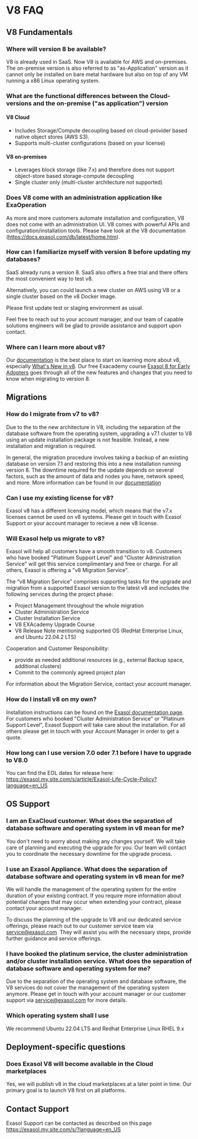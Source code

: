  # V8 FAQ
## V8 Fundamentals

### Where will version 8 be available?

V8 is already used in SaaS.
Now V8 is available for AWS and on-premises.
The on-premise version is also referred to as "as-Application" version as it cannot only be installed on bare metal hardware but also on top of any VM running a x86 Linux operating system.

### What are the functional differences between the Cloud-versions and the on-premise ("as application") version

#### V8 Cloud
* Includes Storage/Compute decoupling based on cloud-provider based native object stores (AWS S3).
* Supports multi-cluster configurations (based on your license)

#### V8 on-premises
* Leverages block storage (like 7.x) and therefore does not support object-store based storage-compute decoupling
* Single cluster only (multi-cluster architecture not supported)

### Does V8 come with an administration application like ExaOperation

As more and more customers automate installation and configuration, V8 does not come with an administration UI.
V8 comes with powerful APIs and configuration/installation tools. Please have look at the V8 documentation (https://docs.exasol.com/db/latest/home.htm).

### How can I familiarize myself with version 8 before updating my databases? 

SaaS already runs a version 8. SaaS also offers a free trial and there offers the most convenient way to test v8.

Alternatively, you can could launch a new cluster on AWS using V8 or a single cluster based on the v8 Docker image.

Please first update test or staging environment as usual.

Feel free to reach out to your account manager, and our team of capable solutions engineers will be glad to provide assistance and support upon contact.

### Where can I learn more about v8?
Our [documentation](https://docs.exasol.com/db/latest/home.htm) is the best place to start on learning more about v8, especially [What's New in v8](https://docs.exasol.com/db/latest/get_started/whats-new-in-v8.htm). Our free Exacademy course [Exasol 8 for Early Adopters](https://exacademy.exasol.com/courses/course-v1:Exasol+8NEW+X/about) goes through all of the new features and changes that you need to know when migrating to version 8.

## Migrations
### How do I migrate from v7 to v8?

Due to the to the new architecture in V8, including the separation of the database software from the operating system, upgrading a v7.1 cluster to V8 using an update installation package is not feasible. Instead, a new installation and migration is required.

In general, the migration procedure involves taking a backup of an existing database on version 7.1 and restoring this into a new installation running version 8. The downtime required for the update depends on several factors, such as the amount of data and nodes you have, network speed, and more. More information can be found in our [documentation](https://docs.exasol.com/db/latest/administration/aws/upgrade/migrate_71_v8.htm)

### Can I use my existing license for v8?
Exasol v8 has a different licensing model, which means that the v7.x licenses cannot be used on v8 systems. Please get in touch with Exasol Support or your account manager to recieve a new v8 license.

### Will Exasol help us migrate to v8?
Exasol will help all customers have a smooth transition to v8. Customers who have booked "Platinum Support Level" and "Cluster Administration Service" will get this service complimentary and free or charge. For all others, Exasol is offering a "v8 Migration Service".

The “v8 Migration Service” comprises supporting tasks for the upgrade and migration from a supported Exasol version to the latest v8 and includes the following services during the project phase:
* Project Management throughout the whole migration
* Cluster Administration Service
* Cluster Installation Service
* V8 EXAcademy Upgrade Course
* V8 Release Note mentioning supported OS (RedHat Enterprise Linux, and Ubuntu 22.04.2 LTS)

Cooperation and Customer Responsibility:
* provide as needed additional resources (e.g., external Backup space, additional clusters)
* Commit to the commonly agreed project plan

For information about the Migration Service, contact your account manager.


### How do I install v8 on my own?
Installation instructions can be found on the [Exasol documentation page](https://docs.exasol.com/db/latest/home.htm). For customers who booked "Cluster Administration Service" or "Platinum Support Level", Exasol Support will take care about the installation. For all others please get in touch with your Account Manager in order to get a quote.


### How long can I use version 7.0 oder 7.1 before I have to upgrade to V8.0

You can find the EOL dates for release here: https://exasol.my.site.com/s/article/Exasol-Life-Cycle-Policy?language=en_US

## OS Support

### I am an ExaCloud customer. What does the separation of database software and operating system in v8 mean for me?

You don't need to worry about making any changes yourself. We will take care of planning and executing the upgrade for you. Our team will contact you to coordinate the necessary downtime for the upgrade process.

### I use an Exasol Appliance. What does the separation of database software and operating system in v8 mean for me?

We will handle the management of the operating system for the entire duration of your existing contract. If you require more information about potential changes that may occur when extending your contract, please contact your account manager.

To discuss the planning of the upgrade to V8 and our dedicated service offerings, please reach out to our customer service team via service@exasol.com  They will assist you with the necessary steps, provide further guidance and service offerings.

### I have booked the platinum service, the cluster administration and/or cluster installation service. What does the separation of database software and operating system for me?

Due to the separation of the operating system and database software, the V8 services do not cover the management of the operating system anymore.
Please get in touch with your account manager or our customer support via service@exasol.com for more details.

### Which operating system shall I use

We recommend Ubuntu 22.04 LTS and Redhat Enterprise Linux RHEL 9.x


## Deployment-specific questions

### Does Exasol V8 will become available in the Cloud marketplaces

Yes, we will publish v8 in the cloud marketplaces at a later point in time. Our primary goal is to launch V8 first on all platforms.

## Contact Support
Exasol Support can be contacted as described on this page https://exasol.my.site.com/s/?language=en_US 

